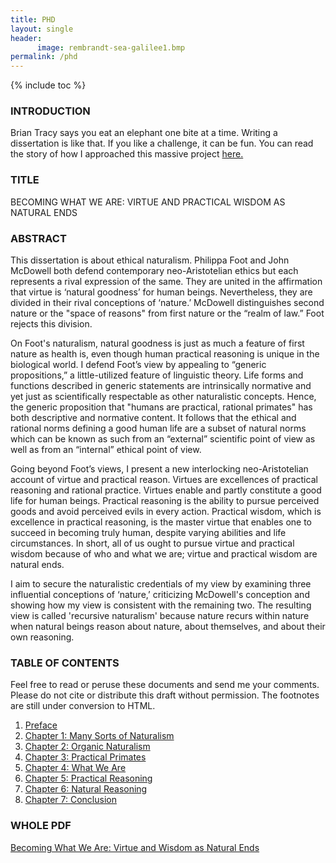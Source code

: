 ```yaml
---
title: PHD
layout: single
header: 
      image: rembrandt-sea-galilee1.bmp
permalink: /phd
---
```


{% include toc %}

### INTRODUCTION

Brian Tracy says you eat an elephant one bite at a time. Writing a dissertation is like that. If you like a challenge, it can be fun.  You can read the story of how I approached this massive project [here.](/phd-how-to)

### TITLE

BECOMING WHAT WE ARE: VIRTUE AND PRACTICAL WISDOM AS NATURAL ENDS


### ABSTRACT 

This dissertation is about ethical naturalism. Philippa Foot and John McDowell both defend contemporary neo-Aristotelian ethics but each represents a rival expression of the same. They are united in the affirmation that virtue is ‘natural goodness’ for human beings. Nevertheless, they are divided in their rival conceptions of ‘nature.’ McDowell distinguishes second nature or the "space of reasons" from first nature or the “realm of law.” Foot rejects this division.

On Foot's naturalism, natural goodness is just as much a feature of first nature as health is, even though human practical reasoning is unique in the biological world. I defend Foot’s view by appealing to “generic propositions,” a little-utilized feature of linguistic theory. Life forms and functions described in generic statements are intrinsically normative and yet just as scientifically respectable as other naturalistic concepts. Hence, the generic proposition that "humans are practical, rational primates" has both descriptive and normative content. It follows that the ethical and rational norms defining a good human life are a subset of natural norms which can be known as such from an “external” scientific point of view as well as from an “internal” ethical point of view.

Going beyond Foot’s views, I present a new interlocking neo-Aristotelian account of virtue and practical reason. Virtues are excellences of practical reasoning and rational practice. Virtues enable and partly constitute a good life for human beings. Practical reasoning is the ability to pursue perceived goods and avoid perceived evils in every action. Practical wisdom, which is excellence in practical reasoning, is the master virtue that enables one to succeed in becoming truly human, despite varying abilities and life circumstances. In short, all of us ought to pursue virtue and practical wisdom because of who and what we are; virtue and practical wisdom are natural ends.

I aim to secure the naturalistic credentials of my view by examining three influential conceptions of ‘nature,’ criticizing McDowell's conception and showing how my view is consistent with the remaining two. The resulting view is called 'recursive naturalism' because nature recurs within nature when natural beings reason about nature, about themselves, and about their own reasoning.

### TABLE OF CONTENTS 

Feel free to read or peruse these documents and send me your comments. Please do not cite or distribute this draft without permission. The footnotes are still under conversion to HTML. 

1. [Preface](/dissertation0)
2. [Chapter 1: Many Sorts of Naturalism](/dissertation1)
2. [Chapter 2: Organic Naturalism](/dissertation2)
3. [Chapter 3: Practical Primates](/dissertation3)
4. [Chapter 4: What We Are](/dissertation4)
5. [Chapter 5: Practical Reasoning](/dissertation5)
6. [Chapter 6: Natural Reasoning](/dissertation6)
7. [Chapter 7: Conclusion](/dissertation7)

### WHOLE PDF

[Becoming What We Are: Virtue and Wisdom as Natural Ends](https://github.com/keithbuhler/dissertation-story/blob/gh-pages/Buhler%2C%20Becoming%20What%20We%20Are.pdf)
